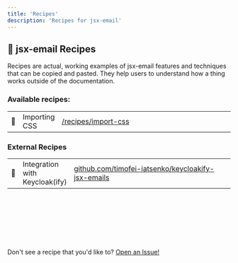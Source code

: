 ```yaml
---
title: 'Recipes'
description: 'Recipes for jsx-email'
---
```


## 🧁 jsx-email Recipes

Recipes are actual, working examples of jsx-email features and techniques that can be copied and pasted. They help users to understand how a thing works outside of the documentation.

### Available recipes:

<table border="0" cellspacing="0" cellpadding="0" class="recipes">
 <tr>
    <td>🧁</td>
    <td>Importing CSS</td>
    <td width="100%"><a href="https://github.com/shellscape/jsx-email/tree/main/recipes/import-css">/recipes/import-css</a></td>
 </tr>
</table>

### External Recipes

<table border="0" cellspacing="0" cellpadding="0" class="recipes">
 <tr>
    <td>🧁</td>
    <td>Integration with Keycloak(ify)</td>
    <td width="100%"><a href="https://github.com/timofei-iatsenko/keycloakify-jsx-emails">github.com/timofei-iatsenko/keycloakify-jsx-emails</a></td>
 </tr>
</table>

<br/><br/><br/><br/><br/><br/><br/>
Don't see a recipe that you'd like to? [Open an Issue!](https://github.com/shellscape/jsx-email/issues/new?assignees=&labels=&projects=&template=DOCS.md)
